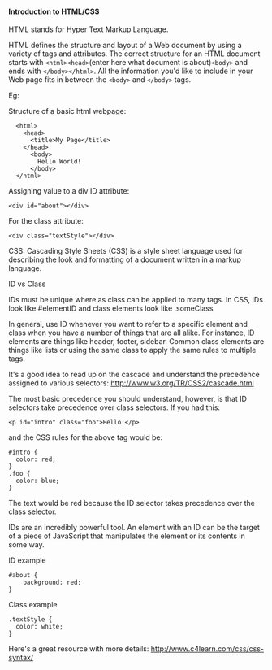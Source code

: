 <h4>Introduction to HTML/CSS</h4>

HTML stands for Hyper Text Markup Language.

HTML defines the structure and layout of a Web document by using a variety of tags and attributes. The correct structure 
for an HTML document starts with ```<html><head>```(enter here what document is about)```<body>``` and ends with ```</body></html>```. 
All the information you'd like to include in your Web page fits in between the ```<body>``` and ```</body>``` tags.

Eg:

Structure of a basic html webpage:

``` 
  <html>
    <head>
      <title>My Page</title>
    </head>
      <body>
        Hello World!
      </body>
  </html>
```
Assigning value to a div ID attribute:
```
<div id="about"></div>
``` 

For the class attribute:
``` 
<div class="textStyle"></div>
```

CSS: Cascading Style Sheets (CSS) is a style sheet language used for describing the look and formatting of a document 
written in a markup language.

ID vs Class

IDs must be unique where as class can be applied to many tags. In CSS, IDs look like #elementID and class elements 
look like .someClass

In general, use ID whenever you want to refer to a specific element and class when you have a number of things that 
are all alike. For instance, ID elements are things like header, footer, sidebar. Common class elements are 
things like lists or using the same class to apply the same rules to multiple tags.

It's a good idea to read up on the cascade and understand the precedence assigned to various selectors: 
http://www.w3.org/TR/CSS2/cascade.html

The most basic precedence you should understand, however, is that ID selectors take precedence over class selectors. 
If you had this:

```
<p id="intro" class="foo">Hello!</p>
```
and the CSS rules for the above tag would be:
```
#intro { 
  color: red;
}
.foo { 
  color: blue; 
}
```
The text would be red because the ID selector takes precedence over the class selector.

IDs are an incredibly powerful tool. An element with an ID can be the target of a piece of JavaScript that manipulates 
the element or its contents in some way. 

ID example
```
#about {
    background: red;
}
```

Class example
```
.textStyle {
  color: white;
}
```
Here's a great resource with more details: http://www.c4learn.com/css/css-syntax/
